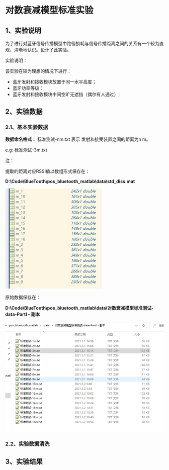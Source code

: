 # 对数衰减模型标准实验

## 1、实验说明

为了进行对蓝牙信号传播模型中路径损耗与信号传播距离之间的关系有一个较为直观、清晰地认识。设计了此实验。

实验说明：

该实验在较为理想的情况下进行：

- 蓝牙发射和接收模块放置于同一水平高度；
- 蓝牙功率等级：
- 蓝牙发射和接收模块中间空旷无遮挡（偶尔有人通过）;



## 2、实验数据

### 2.1、基本实验数据

**数据命名格式：** 标准测试-nm.txt 表示 发射和接受装置之间的距离为n m。

e.g: 标准测试-3m.txt 

注：

提取的距离对应RSSI值以数组形式保存在：

**D:\Code\BlueTooth\pos_bluetooth_matlab\data\std_diss.mat**

![std-rssi-1](../doc/img/std-rssi-1.png)

原始数据保存在：

**D:\Code\BlueTooth\pos_bluetooth_matlab\data\对数衰减模型标准测试-data-PartI - 副本**

![std-rssi-1](../doc/img/std-rssi-2.png)

### 2.2、实验数据清洗





## 3、实验结果









